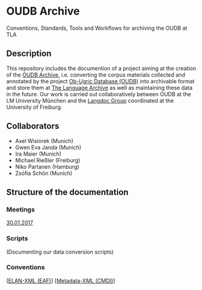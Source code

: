 # OUDB Archive
Conventions, Standards, Tools and Workflows for archiving the OUDB at TLA

## Description
This repository includes the documention of a project aiming at the creation of the [OUDB Archive](https://hdl.handle.net/1839/88A38A1F-5367-4415-B5F9-E86E231AFE66@view), i.e. converting the corpus materials collected and annotated by the project [Ob-Ugric Database (OUDB)](http://www.oudb.gwi.uni-muenchen.de) into archivable format and store them at [The Language Archive](https://tla.mpi.nl) as well as maintaining these data in the future. Our work is carried out collaboratively between OUDB at the LM University München and the [Langdoc Group](http://langdoc.github.io) coordinated at the University of Freiburg. 

## Collaborators
* Axel Wisiorek (Munich)
* Gwen Eva Janda (Munich)
* Ira Maier (Munich)
* Michael Rießler (Freiburg)
* Niko Partanen (Hamburg)
* Zsófia Schön (Munich)

## Structure of the documentation

### Meetings
[30.01.2017](https://github.com/langdoc/OUDB/blob/master/Meeting170130.md)

### Scripts
(Documenting our data conversion scripts)

### Conventions
[[ELAN-XML (EAF)](https://github.com/langdoc/OUDB/blob/master/ELAN.md)] [[Metadata-XML (CMDI)](https://github.com/langdoc/OUDB/blob/master/CMDI.md)]
